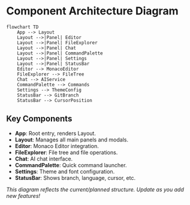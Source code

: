 # Component Architecture Diagram

```mermaid
flowchart TD
    App --> Layout
    Layout -->|Panel| Editor
    Layout -->|Panel| FileExplorer
    Layout -->|Panel| Chat
    Layout -->|Panel| CommandPalette
    Layout -->|Panel| Settings
    Layout -->|Panel| StatusBar
    Editor --> MonacoEditor
    FileExplorer --> FileTree
    Chat --> AIService
    CommandPalette --> Commands
    Settings --> ThemeConfig
    StatusBar --> GitBranch
    StatusBar --> CursorPosition
```

## Key Components
- **App**: Root entry, renders Layout.
- **Layout**: Manages all main panels and modals.
- **Editor**: Monaco Editor integration.
- **FileExplorer**: File tree and file operations.
- **Chat**: AI chat interface.
- **CommandPalette**: Quick command launcher.
- **Settings**: Theme and font configuration.
- **StatusBar**: Shows branch, language, cursor, etc.

_This diagram reflects the current/planned structure. Update as you add new features!_
